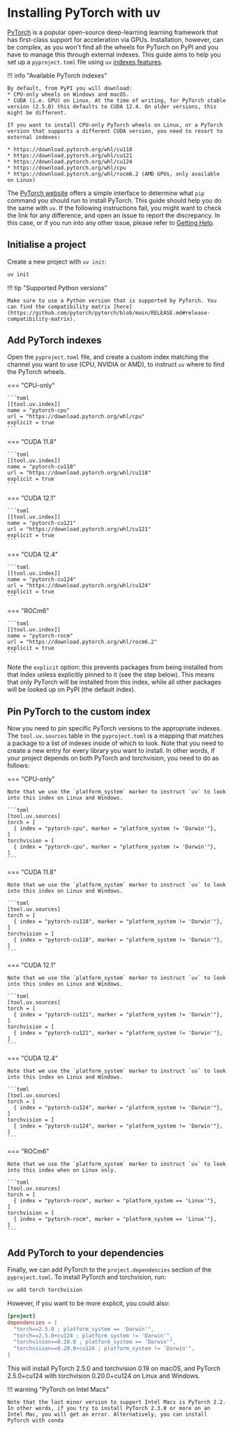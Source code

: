 # Installing PyTorch with uv

[PyTorch](https://pytorch.org/) is a popular open-source deep-learning learning framework that has first-class support for acceleration via GPUs. Installation, however, can be complex, as you won't find all the wheels for PyTorch on PyPI and you have to manage this through external indexes. This guide aims to help you set up a `pyproject.toml` file using `uv` [indexes features](../../configuration/indexes.md).

!!! info "Available PyTorch indexes"

    By default, from PyPI you will download:
    * CPU-only wheels on Windows and macOS.
    * CUDA (i.e. GPU) on Linux. At the time of writing, for PyTorch stable version (2.5.0) this defaults to CUDA 12.4. On older versions, this might be different.

    If you want to install CPU-only PyTorch wheels on Linux, or a PyTorch version that supports a different CUDA version, you need to resort to external indexes:

    * https://download.pytorch.org/whl/cu118
    * https://download.pytorch.org/whl/cu121
    * https://download.pytorch.org/whl/cu124
    * https://download.pytorch.org/whl/cpu
    * https://download.pytorch.org/whl/rocm6.2 (AMD GPUs, only available on Linux)


The [PyTorch website](https://pytorch.org/get-started/locally/) offers a simple interface to determine what `pip` command you should run to install PyTorch. This guide should help you do the same with `uv`. If the following instructions fail, you might want to check the link for any difference, and open an issue to report the discrepancy. In this case, or if you run into any other issue, please refer to [Getting Help](../../getting-started/help.md).

## Initialise a project

Create a new project with `uv init`:

```sh
uv init
```

!!! tip "Supported Python versions"

    Make sure to use a Python version that is supported by PyTorch. You can find the compatibility matrix [here](https://github.com/pytorch/pytorch/blob/main/RELEASE.md#release-compatibility-matrix).


## Add PyTorch indexes

Open the `pyproject.toml` file, and create a custom index matching the channel you want to use (CPU, NVIDIA or AMD), to instruct `uv` where to find the PyTorch wheels.

=== "CPU-only"

    ```toml
    [[tool.uv.index]]
    name = "pytorch-cpu"
    url = "https://download.pytorch.org/whl/cpu"
    explicit = true
    ```

=== "CUDA 11.8"

    ```toml
    [[tool.uv.index]]
    name = "pytorch-cu118"
    url = "https://download.pytorch.org/whl/cu118"
    explicit = true
    ```

=== "CUDA 12.1"

    ```toml
    [[tool.uv.index]]
    name = "pytorch-cu121"
    url = "https://download.pytorch.org/whl/cu121"
    explicit = true
    ```

=== "CUDA 12.4"

    ```toml
    [[tool.uv.index]]
    name = "pytorch-cu124"
    url = "https://download.pytorch.org/whl/cu124"
    explicit = true
    ```

=== "ROCm6"

    ```toml
    [[tool.uv.index]]
    name = "pytorch-rocm"
    url = "https://download.pytorch.org/whl/rocm6.2"
    explicit = true
    ```

Note the `explicit` option: this prevents packages from being installed from that index unless explicitly pinned to it (see the step below). This means that only PyTorch will be installed from this index, while all other packages will be looked up on PyPI (the default index).

## Pin PyTorch to the custom index

Now you need to pin specific PyTorch versions to the appropriate indexes. The `tool.uv.sources` table in the `pyproject.toml` is a mapping that matches a package to a list of indexes inside of which to look. Note that you need to create a new entry for every library you want to install. In other words, if your project depends on both PyTorch and torchvision, you need to do as follows:

=== "CPU-only"

    Note that we use the `platform_system` marker to instruct `uv` to look into this index on Linux and Windows.

    ```toml
    [tool.uv.sources]
    torch = [
      { index = "pytorch-cpu", marker = "platform_system != 'Darwin'"},
    ]
    torchvision = [
      { index = "pytorch-cpu", marker = "platform_system != 'Darwin'"},
    ]
    ```

=== "CUDA 11.8"

    Note that we use the `platform_system` marker to instruct `uv` to look into this index on Linux and Windows.

    ```toml
    [tool.uv.sources]
    torch = [
      { index = "pytorch-cu118", marker = "platform_system != 'Darwin'"},
    ]
    torchvision = [
      { index = "pytorch-cu118", marker = "platform_system != 'Darwin'"},
    ]
    ```

=== "CUDA 12.1"

    Note that we use the `platform_system` marker to instruct `uv` to look into this index on Linux and Windows.

    ```toml
    [tool.uv.sources]
    torch = [
      { index = "pytorch-cu121", marker = "platform_system != 'Darwin'"},
    ]
    torchvision = [
      { index = "pytorch-cu121", marker = "platform_system != 'Darwin'"},
    ]
    ```

=== "CUDA 12.4"

    Note that we use the `platform_system` marker to instruct `uv` to look into this index on Linux and Windows.

    ```toml
    [tool.uv.sources]
    torch = [
      { index = "pytorch-cu124", marker = "platform_system != 'Darwin'"},
    ]
    torchvision = [
      { index = "pytorch-cu124", marker = "platform_system != 'Darwin'"},
    ]
    ```

=== "ROCm6"

    Note that we use the `platform_system` marker to instruct `uv` to look into this index when on Linux only.

    ```toml
    [tool.uv.sources]
    torch = [
      { index = "pytorch-rocm", marker = "platform_system == 'Linux'"},
    ]
    torchvision = [
      { index = "pytorch-rocm", marker = "platform_system == 'Linux'"},
    ]
    ```

## Add PyTorch to your dependencies

Finally, we can add PyTorch to the `project.dependencies` section of the `pyproject.toml`. To install PyTorch and torchvision, run:

```sh
uv add torch torchvision
```

However, if you want to be more explicit, you could also:

```toml
[project]
dependencies = [
  "torch==2.5.0 ; platform_system == 'Darwin'",
  "torch==2.5.0+cu124 ; platform_system != 'Darwin'",
  "torchvision==0.20.0 ; platform_system == 'Darwin'",
  "torchvision==0.20.0+cu124 ; platform_system != 'Darwin'",
]
```

This will install PyTorch 2.5.0 and torchvision 0.19 on macOS, and PyTorch 2.5.0+cu124 with torchvision 0.20.0+cu124 on Linux and Windows.

!!! warning "PyTorch on Intel Macs"

    Note that the last minor version to support Intel Macs is PyTorch 2.2. In other words, if you try to install PyTorch 2.3.0 or more on an Intel Mac, you will get an error. Alternatively, you can install PyTorch with conda
